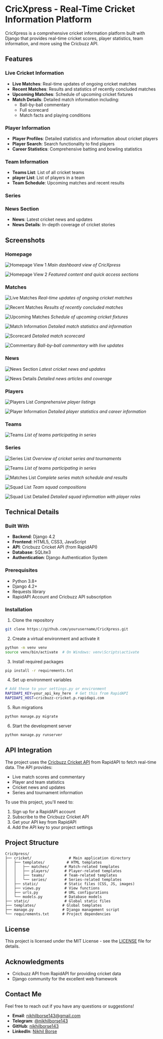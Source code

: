 # CricXpress - Real-Time Cricket Information Platform

CricXpress is a comprehensive cricket information platform built with Django that provides real-time cricket scores, player statistics, team information, and more using the Cricbuzz API.

## Features

### Live Cricket Information
- **Live Matches**: Real-time updates of ongoing cricket matches
- **Recent Matches**: Results and statistics of recently concluded matches
- **Upcoming Matches**: Schedule of upcoming cricket fixtures
- **Match Details**: Detailed match information including:
  - Ball-by-ball commentary
  - Full scorecard
  - Match facts and playing conditions

### Player Information
- **Player Profiles**: Detailed statistics and information about cricket players
- **Player Search**: Search functionality to find players
- **Career Statistics**: Comprehensive batting and bowling statistics

### Team Information
- **Teams List**: List of all cricket teams
- **player List**: List of players in a team
- **Team Schedule**: Upcoming matches and recent results

### Series


### News Section
- **News**: Latest cricket news and updates
- **News Details**: In-depth coverage of cricket stories

## Screenshots

### Homepage
![Homepage View 1](screenshots/homepage1.png)
*Main dashboard view of CricXpress*

![Homepage View 2](screenshots/homepage2.png)
*Featured content and quick access sections*

### Matches
![Live Matches](screenshots/live_matches.png)
*Real-time updates of ongoing cricket matches*

![Recent Matches](screenshots/recent_matches.png)
*Results of recently concluded matches*

![Upcoming Matches](screenshots/upcoming_matches.png)
*Schedule of upcoming cricket fixtures*

![Match Information](screenshots/match_info.png)
*Detailed match statistics and information*

![Scorecard](screenshots/scorecard.png)
*Detailed match scorecard*

![Commentary](screenshots/commentary.png)
*Ball-by-ball commentary with live updates*

### News
![News Section](screenshots/news.png)
*Latest cricket news and updates*

![News Details](screenshots/news_details.png)
*Detailed news articles and coverage*

### Players
![Players List](screenshots/players.png)
*Comprehensive player listings*

![Player Information](screenshots/player_info.png)
*Detailed player statistics and career information*

### Teams

![Teams](screenshots/teams.png)
*List of teams participating in series*

### Series
![Series List](screenshots/serieslist.png)
*Overview of cricket series and tournaments*

![Teams](screenshots/teams.png)
*List of teams participating in series*

![Matches List](screenshots/matches_list.png)
*Complete series match schedule and results*

![Squad List](screenshots/squad_list.png)
*Team squad compositions*

![Squad List Detailed](screenshots/squad_list1.png)
*Detailed squad information with player roles*

## Technical Details

### Built With
- **Backend**: Django 4.2
- **Frontend**: HTML5, CSS3, JavaScript
- **API**: Cricbuzz Cricket API (from RapidAPI)
- **Database**: SQLite3
- **Authentication**: Django Authentication System

### Prerequisites
- Python 3.8+
- Django 4.2+
- Requests library
- RapidAPI Account and Cricbuzz API subscription

### Installation

1. Clone the repository
```bash
git clone https://github.com/yourusername/CricXpress.git
```

2. Create a virtual environment and activate it
```bash
python -m venv venv
source venv/bin/activate  # On Windows: venv\Scripts\activate
```

3. Install required packages
```bash
pip install -r requirements.txt
```

4. Set up environment variables
```bash
# Add these to your settings.py or environment
RAPIDAPI_KEY=your_api_key_here  # Get this from RapidAPI
RAPIDAPI_HOST=cricbuzz-cricket.p.rapidapi.com
```

5. Run migrations
```bash
python manage.py migrate
```

6. Start the development server
```bash
python manage.py runserver
```

## API Integration

The project uses the [Cricbuzz Cricket API](https://rapidapi.com/cricketapilive/api/cricbuzz-cricket) from RapidAPI to fetch real-time data. The API provides:
- Live match scores and commentary
- Player and team statistics
- Cricket news and updates
- Series and tournament information

To use this project, you'll need to:
1. Sign up for a RapidAPI account
2. Subscribe to the Cricbuzz Cricket API
3. Get your API key from RapidAPI
4. Add the API key to your project settings

## Project Structure

```
CricXpress/
├── cricket/                 # Main application directory
│   ├── templates/          # HTML templates
│   │   ├── matches/       # Match-related templates
│   │   ├── players/       # Player-related templates
│   │   ├── teams/         # Team-related templates
│   │   └── series/        # Series-related templates
│   ├── static/            # Static files (CSS, JS, images)
│   ├── views.py           # View functions
│   ├── urls.py            # URL configurations
│   └── models.py          # Database models
├── static/                # Global static files
├── templates/            # Global templates
├── manage.py             # Django management script
└── requirements.txt      # Project dependencies
```

## License

This project is licensed under the MIT License - see the [LICENSE](LICENSE) file for details.

## Acknowledgments

- Cricbuzz API from RapidAPI for providing cricket data
- Django community for the excellent web framework

## Contact Me

Feel free to reach out if you have any questions or suggestions!

- **Email**: nikhilborse143@gmail.com
- **Telegram**: [@nikhilborse143](https://t.me/nikhilborse143)
- **GitHub**: [nikhilborse143](https://github.com/nikhilborse143)
- **LinkedIn**: [Nikhil Borse](https://www.linkedin.com/in/nikhil-borse-8b7442228/)

